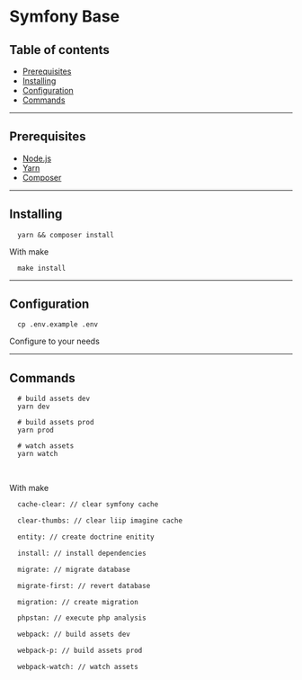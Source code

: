 # Symfony Base

## Table of contents

- [Prerequisites](#prerequisites)
- [Installing](#installing)
- [Configuration](#configuration)
- [Commands](#commands)

___

## Prerequisites

  * [Node.js](https://nodejs.org/)
  * [Yarn](https://yarnpkg.com/)
  * [Composer](https://getcomposer.org/)

___

## Installing

```shell
  yarn && composer install
```
With make

```shell
  make install
```

___

## Configuration

```shell
  cp .env.example .env
```

Configure to your needs

___

## Commands

```shell
  # build assets dev
  yarn dev

  # build assets prod
  yarn prod

  # watch assets
  yarn watch
```

&nbsp;

With make

```makefile
  cache-clear: // clear symfony cache

  clear-thumbs: // clear liip imagine cache

  entity: // create doctrine enitity

  install: // install dependencies

  migrate: // migrate database

  migrate-first: // revert database

  migration: // create migration

  phpstan: // execute php analysis

  webpack: // build assets dev

  webpack-p: // build assets prod

  webpack-watch: // watch assets
```

